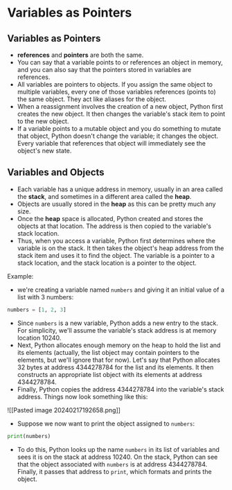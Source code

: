 
# Variables as Pointers

## Variables as Pointers

- **references** and **pointers** are both the same.
- You can say that a variable points to or references an object in memory, and you can also say that the pointers stored in variables are references.
- All variables are pointers to objects. If you assign the same object to multiple variables, every one of those variables references (points to) the same object. They act like aliases for the object.
- When a reassignment involves the creation of a new object, Python first creates the new object. It then changes the variable's stack item to point to the new object.
- If a variable points to a mutable object and you do something to mutate that object, Python doesn't change the variable; it changes the object. Every variable that references that object will immediately see the object's new state.

## Variables and Objects

- Each variable has a unique address in memory, usually in an area called the **stack**, and sometimes in a different area called the **heap**.
- Objects are usually stored in the **heap** as this can be pretty much any size.
- Once the **heap** space is allocated, Python created and stores the objects at that location. The address is then copied to the variable's stack location.
- Thus, when you access a variable, Python first determines where the variable is on the stack. It then takes the object's heap address from the stack item and uses it to find the object. The variable is a pointer to a stack location, and the stack location is a pointer to the object.

Example:

- we're creating a variable named `numbers` and giving it an initial value of a list with 3 numbers:
```python
numbers = [1, 2, 3]
```

- Since `numbers` is a new variable, Python adds a new entry to the stack. For simplicity, we'll assume the variable's stack address is at memory location 10240.
- Next, Python allocates enough memory on the heap to hold the list and its elements (actually, the list object may contain pointers to the elements, but we'll ignore that for now). Let's say that Python allocates 32 bytes at address 4344278784 for the list and its elements. It then constructs an appropriate list object with its elements at address 4344278784.
- Finally, Python copies the address 4344278784 into the variable's stack address. Things now look something like this:

![[Pasted image 20240217192658.png]] 
- Suppose we now want to print the object assigned to `numbers`:
```python
print(numbers)
```
- To do this, Python looks up the name `numbers` in its list of variables and sees it is on the stack at address 10240. On the stack, Python can see that the object associated with `numbers` is at address 4344278784. Finally, it passes that address to `print`, which formats and prints the object.